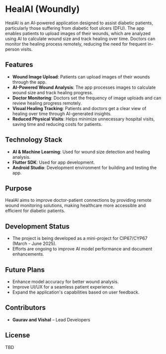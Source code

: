 # HealAI (Woundly)

HealAI is an AI-powered application designed to assist diabetic patients, particularly those suffering from diabetic foot ulcers (DFU). The app enables patients to upload images of their wounds, which are analyzed using AI to calculate wound size and track healing over time. Doctors can monitor the healing process remotely, reducing the need for frequent in-person visits.

## Features

- **Wound Image Upload**: Patients can upload images of their wounds through the app.
- **AI-Powered Wound Analysis**: The app processes images to calculate wound size and track healing progress.
- **Doctor Monitoring**: Doctors set the frequency of image uploads and can review healing progress remotely.
- **Visual Healing Tracking**: Patients and doctors get a clear view of healing over time through AI-generated insights.
- **Reduced Physical Visits**: Helps minimize unnecessary hospital visits, saving time and reducing costs for patients.

## Technology Stack

- **AI & Machine Learning**: Used for wound size detection and healing analysis.
- **Flutter SDK**: Used for app development.
- **Android Studio**: Development environment for building and testing the app.

## Purpose

HealAI aims to improve doctor-patient connections by providing remote wound monitoring solutions, making healthcare more accessible and efficient for diabetic patients.

## Development Status

- The project is being developed as a mini-project for CIP67/CYP67 (March - June 2025).
- Efforts are ongoing to improve AI model performance and document enhancements.

## Future Plans

- Enhance model accuracy for better wound analysis.
- Improve UI/UX for a seamless patient experience.
- Expand the application's capabilities based on user feedback.

## Contributors

- **Gaurav and Vishal** – Lead Developers

## License

TBD

